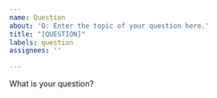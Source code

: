 ```yaml
---
name: Question
about: 'Q: Enter the topic of your question here.'
title: "[QUESTION]"
labels: question
assignees: ''

---
```


What is your question?
